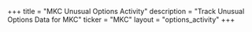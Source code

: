 +++
title = "MKC Unusual Options Activity"
description = "Track Unusual Options Data for MKC"
ticker = "MKC"
layout = "options_activity"
+++

